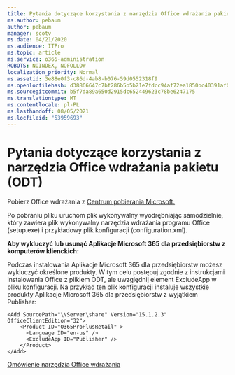 ```yaml
---
title: Pytania dotyczące korzystania z narzędzia Office wdrażania pakietu (ODT)
ms.author: pebaum
author: pebaum
manager: scotv
ms.date: 04/21/2020
ms.audience: ITPro
ms.topic: article
ms.service: o365-administration
ROBOTS: NOINDEX, NOFOLLOW
localization_priority: Normal
ms.assetid: 3e88e0f3-c86d-4ab8-b076-59d0552318f9
ms.openlocfilehash: d38866647c7bf286b5b5b21e7fdcc94af72ea1850bc40391af077aa230b8b4fd
ms.sourcegitcommit: b5f7da89a650d2915dc652449623c78be6247175
ms.translationtype: MT
ms.contentlocale: pl-PL
ms.lasthandoff: 08/05/2021
ms.locfileid: "53959693"
---
```

# <a name="questions-about-how-to-use-the-office-deployment-tool-odt"></a>Pytania dotyczące korzystania z narzędzia Office wdrażania pakietu (ODT)

Pobierz Office wdrażania z [Centrum pobierania Microsoft.](https://go.microsoft.com/fwlink/p/?LinkID=626065)
  
Po pobraniu pliku uruchom plik wykonywalny wyodrębniając samodzielnie, który zawiera plik wykonywalny narzędzia wdrażania programu Office (setup.exe) i przykładowy plik konfiguracji (configuration.xml).
  
 **Aby wykluczyć lub usunąć Aplikacje Microsoft 365 dla przedsiębiorstw z komputerów klienckich:**
  
Podczas instalowania Aplikacje Microsoft 365 dla przedsiębiorstw możesz wykluczyć określone produkty. W tym celu postępuj zgodnie z instrukcjami instalowania Office z plikiem ODT, ale uwzględnij element ExcludeApp w pliku konfiguracji. Na przykład ten plik konfiguracji instaluje wszystkie produkty Aplikacje Microsoft 365 dla przedsiębiorstw z wyjątkiem Publisher:
  
```
<Add SourcePath="\\Server\share" Version="15.1.2.3" OfficeClientEdition="32">
    <Product ID="O365ProPlusRetail" >
      <Language ID="en-us" />
      <ExcludeApp ID="Publisher" />
    </Product>
</Add>
```

[Omówienie narzędzia Office wdrażania](https://docs.microsoft.com/deployoffice/overview-office-deployment-tool)
  

